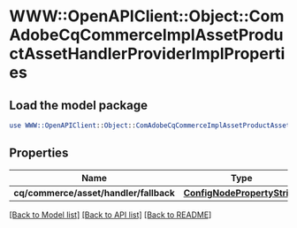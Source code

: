 # WWW::OpenAPIClient::Object::ComAdobeCqCommerceImplAssetProductAssetHandlerProviderImplProperties

## Load the model package
```perl
use WWW::OpenAPIClient::Object::ComAdobeCqCommerceImplAssetProductAssetHandlerProviderImplProperties;
```

## Properties
Name | Type | Description | Notes
------------ | ------------- | ------------- | -------------
**cq/commerce/asset/handler/fallback** | [**ConfigNodePropertyString**](ConfigNodePropertyString.md) |  | [optional] 

[[Back to Model list]](../README.md#documentation-for-models) [[Back to API list]](../README.md#documentation-for-api-endpoints) [[Back to README]](../README.md)


